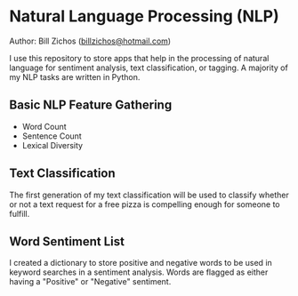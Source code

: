 # Natural Language Processing (NLP)

Author: Bill Zichos (billzichos@hotmail.com)

I use this repository to store apps that help in the processing of natural language for sentiment analysis, text classification, or tagging.  A majority of my NLP tasks are written in Python.

## Basic NLP Feature Gathering
* Word Count
* Sentence Count
* Lexical Diversity

## Text Classification
The first generation of my text classification will be used to classify whether or not a text request for a free pizza is compelling enough for someone to fulfill.

## Word Sentiment List
I created a dictionary to store positive and negative words to be used in keyword searches in a sentiment analysis.  Words are flagged as either having a "Positive" or "Negative" sentiment.
